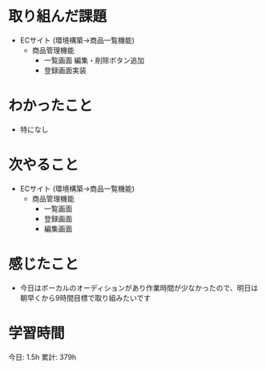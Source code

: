 # 取り組んだ課題 
+ ECサイト (環境構築->商品一覧機能)
  + 商品管理機能
    + 一覧画面 編集・削除ボタン追加
    + 登録画面実装
# わかったこと 
+ 特になし
# 次やること
+ ECサイト (環境構築->商品一覧機能)
  + 商品管理機能
    + 一覧画面
    + 登録画面
    + 編集画面
# 感じたこと
+ 今日はボーカルのオーディションがあり作業時間が少なかったので、明日は朝早くから9時間目標で取り組みたいです
# 学習時間  
今日: 1.5h 
累計: 379h 




